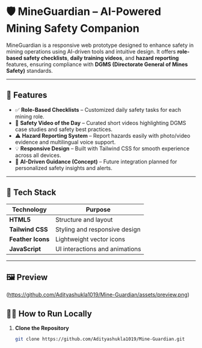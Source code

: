 # 🛡️ MineGuardian – AI-Powered Mining Safety Companion

MineGuardian is a responsive web prototype designed to enhance safety in mining operations using AI-driven tools and intuitive design. It offers **role-based safety checklists**, **daily training videos**, and **hazard reporting** features, ensuring compliance with **DGMS (Directorate General of Mines Safety)** standards.

---

## 🚀 Features

- ✅ **Role-Based Checklists** – Customized daily safety tasks for each mining role.  
- 🎥 **Safety Video of the Day** – Curated short videos highlighting DGMS case studies and safety best practices.  
- ⚠️ **Hazard Reporting System** – Report hazards easily with photo/video evidence and multilingual voice support.  
- 💡 **Responsive Design** – Built with Tailwind CSS for smooth experience across all devices.  
- 🧠 **AI-Driven Guidance (Concept)** – Future integration planned for personalized safety insights and alerts.

---

## 🧰 Tech Stack

| Technology | Purpose |
|-------------|----------|
| **HTML5** | Structure and layout |
| **Tailwind CSS** | Styling and responsive design |
| **Feather Icons** | Lightweight vector icons |
| **JavaScript** | UI interactions and animations |

---

## 🖼️ Preview

(https://github.com/Adityashukla1019/Mine-Guardian/assets/preview.png)

## 🧑‍💻 How to Run Locally

1. **Clone the Repository**
   ```bash
   git clone https://github.com/Adityashukla1019/Mine-Guardian.git
